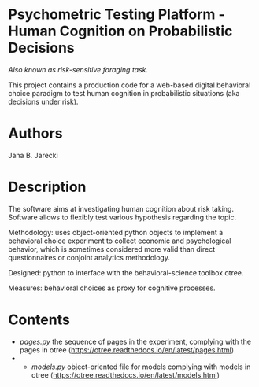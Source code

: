 # Psychometric Testing Platform - Human Cognition on Probabilistic Decisions
*Also known as risk-sensitive foraging task.*

This project contains a production code for a web-based digital behavioral choice paradigm to test human cognition in probabilistic situations (aka decisions under risk).

# Authors
Jana B. Jarecki

# Description
The software aims at investigating human cognition about risk taking. Software allows to flexibly test various hypothesis regarding the topic.

Methodology: uses object-oriented python objects to implement a behavioral choice experiment to collect economic and psychological behavior, which is sometimes considered more valid than direct questionnaires or conjoint analytics methodology.

Designed: python to interface with the behavioral-science toolbox otree.

Measures: behavioral choices as proxy for cognitive processes.

# Contents
* _pages.py_ the sequence of pages in the experiment, complying with the pages in otree (https://otree.readthedocs.io/en/latest/pages.html)
* * _models.py_ object-oriented file for models complying with models in otree (https://otree.readthedocs.io/en/latest/models.html)

